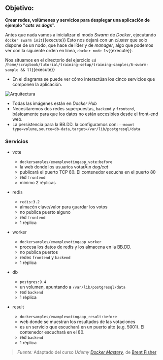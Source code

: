 ## Objetivo:

**Crear redes, volúmenes y servicios para desplegar una aplicación de ejemplo "_cats vs dogs_".**

Antes que nada vamos a inicializar el modo _Swarm_ de _Docker_, ejecutando ``docker swarm init``{{execute}}
Esto nos dejará con un _cluster_ que solo dispone de un nodo, que hace de líder y de _manager_, algo que podemos ver con la siguiente orden en línea, ``docker node ls``{{execute}}.

Nos situamos en el directorio del ejercicio ``cd /home/scrapbook/tutorial/training-setup/training-samples/6-swarm-sample && ll``{{execute}}

- En el diagrama se puede ver cómo interactúan los cinco servicios que componen la aplicación.

![Arquitectura](https://cdn-images-1.medium.com/max/1024/0*LaLpavOVZGWNiLI_.)

- Todas las imágenes están en _Docker Hub_
- Necesitaremos dos redes superpuestas, `backend` y `frontend`, básicamente para que los datos no están accesibles desde el front-end web.
- La persistencia para la BB.DD. la configuramos con: `--mount type=volume,source=db-data,target=/var/lib/postgresql/data`

### Servicios
- vote
    - `dockersamples/examplevotingapp_vote:before`
    - la web donde los usuarios votarÃ¡n _dog/cat_
    - publicará el puerto TCP 80. El contenedor escucha en el puerto 80
    - red `frontend`
    - mínimo 2 réplicas

- redis
    - `redis:3.2`
    - almacén clave/valor para guardar los votos
    - no publica puerto alguno
    - red `frontend`
    - 1 réplica

- worker
    - `dockersamples/examplevotingapp_worker`
    - procesa los datos de redis y los almacena en la BB.DD.
    - no publica puertos
    - redes `frontend` y `backend`
    - 1 réplica

- db
    - `postgres:9.4`
    - un volumen, apuntando a `/var/lib/postgresql/data`
    - red `backend`
    - 1 réplica

- result
    - `dockersamples/examplevotingapp_result:before`
    - web donde se muestran los resultados de las votaciones
    - es un servicio que escuchará en un puerto alto (e.g. 5001). El contenedor escuchará en el 80.
    - red `backend`
    - 1 réplica

> *Fuente:* Adaptado del curso _Udemy_ [_Docker Mastery_](https://www.udemy.com/docker-mastery/learn/v4/content), de [Brent Fisher](https://www.bretfisher.com/)
